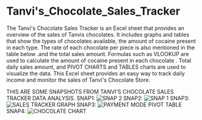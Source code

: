# Tanvi's_Chocolate_Sales_Tracker
The Tanvi's Chocolate Sales Tracker is an Excel sheet that provides an overview of the sales of Tanvis chocolates. 
It includes graphs and tables that show the types of chocolates available, the amount of cocaine present in each type.
The rate of each chocolate per piece is also mentioned in the table below .and the total sales amount. 
Formulas such as VLOOKUP are used to calculate the amount of cocaine present in each chocolate . 
Total daily sales amount, and PIVOT CHARTS and TABLES charts are used to visualize the data. 
This Excel sheet provides an easy way to track daily income and monitor the sales of Tanvi's Chocolate Store.

THIS ARE SOME SNAPSHOTS FROM TANVI'S CHOCOLATE SALES TRACKER DATA ANALYSIS.
SNAP1:
![SNAP 2](https://user-images.githubusercontent.com/123943162/234385553-d513d421-28a3-4990-a080-4a25fc897083.png)
SNAP2:
![SNAP 1](https://user-images.githubusercontent.com/123943162/234385848-123b45ed-a5c3-4a0a-a4ef-8446dd00d07d.png)
SNAP3:
![SALES TRACKER GRAPH ](https://user-images.githubusercontent.com/123943162/234385590-64f0aa0d-c9b8-415f-b272-a0cd859600de.png)
SNAP3:
![PAYMENT MODE PIVOT TABLE ](https://user-images.githubusercontent.com/123943162/234385606-ce411354-78fb-4bce-a21e-ae4ef792eda0.png)
SNAP4:
![CHOCOLATE CHART](https://user-images.githubusercontent.com/123943162/234385646-dce24841-ab7c-4baf-93b8-594f6dc9c348.png)
